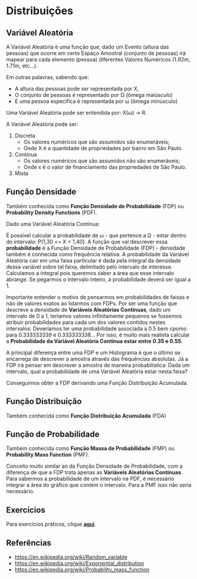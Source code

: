 # Distribuições

## Variável Aleatória

A Variável Aleatória é uma função que, dado um Evento (altura das pessoas) que ocorre em certo Espaço Amostral (conjunto de pessoas) irá mapear para cada elemento (pessoa) diferentes Valores Numéricos (1.92m, 1.71m, etc...).

Em outras palavras, sabendo que:
	
* A altura das pessoas pode ser representada por X, 
* O conjunto de pessoas é representado por Ω (ômega maiúsculo) 
* E uma pessoa específica é representada por ω (ômega minúsculo)

Uma Variável Aleatória pode ser entendida por: X(ω) → R.

A Variável Aleatória pode ser:
1. Discreta
	* Os valores numéricos que são assumidos são enumeráveis;
	* Onde X é a quantidade de propriedades por bairro em São Paulo.
1. Contínua
	* Os valores numéricos que são assumidos não são enumeráveis;
	* Onde x é o valor de financiamento das propriedades de São Paulo.
1. Mista	

## Função Densidade

Também conhecida como **Função Densidade de Probabilidade** (FDP) ou **Probability Density Functions** (PDF).

Dado uma Variável Aleatória Contínua:

É possível calcular a probabilidade de ω - que pertence a Ω - estar dentro do intervalo: P(1,30 <= X < 1,40). A função que vai descrever essa **probabilidade** é a Função Densidade de Probabilidade (FDP) - densidade também é conhecida como frequência relativa. A probabilidade da Variável Aleatória cair em uma faixa particular é dada pela integral da densidade dessa variável sobre tal faixa, delimitado pelo intervalo de interesse. Calculamos a integral pois queremos saber a área que esse intervalo abrange. Se pegarmos o intervalo inteiro, a probabilidade deverá ser igual a 1.

Importante entender o motivo de pensarmos em probabilidades de faixas e não de valores exatos ao lidarmos com FDPs. Por ser uma função que descreve a densidade de ****Variáveis Aleatórias Contínuas****, dado um intervalo de 0 a 1, teríamos valores infinitamente pequenos se fossemos atribuir probabilidades para cada um dos valores contidos nestes intervalos: Deveríamos ter uma probabilidade associada a 0.5 bem cpomo para 0.333333339 e 0.333333338... Por isso, é muito mais realista calcular a **Probabilidade da Variável Aleatória Contínua estar entre 0.35 e 0.55**.

A principal diferença entre uma FDP e um Histograma é que o último se encarrega de descrever a amostra através das frequências absolutas. Já a FDP irá pensar em descrever a amostra de maneira probabilística: Dada um intervalo, qual a probabilidade de uma Variável Aleatória estar nesta faixa? 
	
Conseguimos obter a FDP derivando uma Função Distribuição Acumulada.

## Função Distribuição

Também conhecida como **Função Distribuição Acumulada** (FDA)

## Função de Probabilidade

Também conhecida como **Função Massa de Probabilidade** (FMP) ou **Probability Mass Function** (PMF).

Conceito muito similar ao da Função Densidade de Probabilidade, com a diferença de que a FDP trata apenas as **Variáveis Aleatórias Contínuas**. Para sabermos a probabilidade de um intervalo na PDF, é necessário integrar a área do gráfico que contém o intervalo. Para a PMF isso não seria necessário.

## Exercícios

Para exercícios práticos, clique **[aqui](./distribuitions_exercises.ipynb)**.

## Referências

* https://en.wikipedia.org/wiki/Random_variable
* https://en.wikipedia.org/wiki/Exponential_distribution
* https://en.wikipedia.org/wiki/Probability_mass_function

